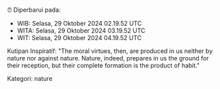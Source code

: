 ⏰ Diperbarui pada:
- WIB: Selasa, 29 Oktober 2024 02.19.52 UTC
- WITA: Selasa, 29 Oktober 2024 03.19.52 UTC
- WIT: Selasa, 29 Oktober 2024 04.19.52 UTC

Kutipan Inspiratif:
"The moral virtues, then, are produced in us neither by nature nor against nature. Nature, indeed, prepares in us the ground for their reception, but their complete formation is the product of habit."


Kategori: nature

